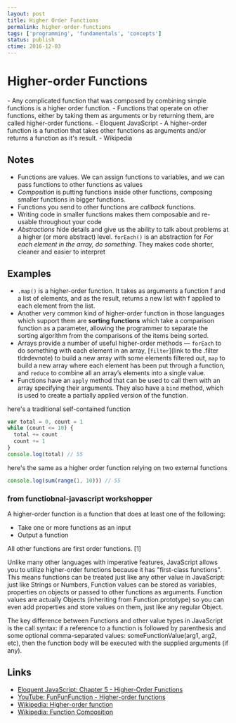 ```yaml
---
layout: post
title: Higher Order Functions
permalink: higher-order-functions
tags: ['programming', 'fundamentals', 'concepts']
status: publish
ctime: 2016-12-03
---
```


# Higher-order Functions

<div class='tldr'>
- Any complicated function that was composed by combining simple functions is a higher order function.
- Functions that operate on other functions, either by taking them as arguments or by returning them, are called higher-order functions. - Eloquent JavaScript
- A higher-order function is a function that takes other functions as arguments and/or returns a function as it's result. - Wikipedia
</div>

Notes
---
- Functions are values. We can assign functions to variables, and we can pass functions to other functions as values
- _Composition_ is putting functions inside other functions, composing smaller functions in bigger functions.
- Functions you send to other functions are _callback_ functions.
- Writing code in smaller functions makes them composable and re-usable throughout your code
- _Abstractions_ hide details and give us the ability to talk about problems at a higher (or more abstract) level. `forEach()` is an abstraction for _For each element in the array, do something_. They makes code shorter, cleaner and easier to interpret

Examples
---
- `.map()` is a higher-order function. It takes as arguments a function f and a list of elements, and as the result, returns a new list with f applied to each element from the list.
- Another very common kind of higher-order function in those languages which support them are **sorting functions** which take a comparison function as a parameter, allowing the programmer to separate the sorting algorithm from the comparisons of the items being sorted.
- Arrays provide a number of useful higher-order methods — `forEach` to do something with each element in an array, [`filter`](link to the .filter tldrdevnote) to build a new array with some elements filtered out, `map` to build a new array where each element has been put through a function, and `reduce` to combine all an array’s elements into a single value.
- Functions have an `apply` method that can be used to call them with an array specifying their arguments. They also have a `bind` method, which is used to create a partially applied version of the function.

here's a traditional self-contained function

```javascript
var total = 0, count = 1
while (count <= 10) {
  total += count
  count += 1
}
console.log(total) // 55
```
here's the same as a higher order function relying on two external functions

```javascript
console.log(sum(range(1, 10))) // 55
```

### from functiobnal-javascript workshopper

A higher-order function is a function that does at least one of the following:

  * Take one or more functions as an input
  * Output a function

All other functions are first order functions. [1]

Unlike many other languages with imperative features, JavaScript allows you to utilize higher-order functions because it has "first-class functions". This means functions can be treated just like any other value in JavaScript: just like Strings or Numbers, Function values can be stored as variables, properties on objects or passed to other functions as arguments. Function values are actually Objects (inheriting from Function.prototype) so you can even add properties and store values on them, just like any regular Object.

The key difference between Functions and other value types in JavaScript is the call syntax: if a reference to a function is followed by parenthesis and some optional comma-separated values: someFunctionValue(arg1, arg2, etc), then the function body will be executed with the supplied arguments (if any).

Links
---
- [Eloquent JavaScript: Chapter 5 - Higher-Order Functions](http://eloquentjavascript.net/05_higher_order.html)
- [YouTube: FunFunFunction - Higher-order functions](https://www.youtube.com/watch?v=BMUiFMZr7vk&list=PL0zVEGEvSaeEd9hlmCXrk5yUyqUag-n84&index=1)
- [Wikipedia: Higher-order function](https://en.wikipedia.org/wiki/Higher-order_function)
- [Wikipedia: Function Composition](https://en.wikipedia.org/wiki/Function_composition_(computer_science))